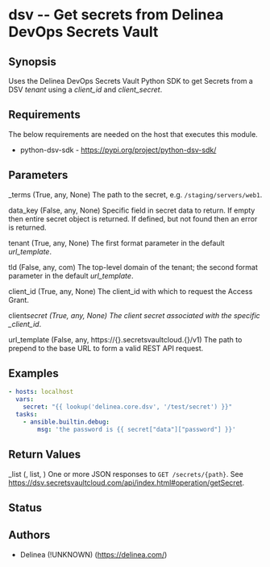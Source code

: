 # dsv -- Get secrets from Delinea DevOps Secrets Vault

## Synopsis

Uses the Delinea DevOps Secrets Vault Python SDK to get Secrets from a DSV _tenant_ using a _client_id_ and _client_secret_.

## Requirements

The below requirements are needed on the host that executes this module.

- python-dsv-sdk - https://pypi.org/project/python-dsv-sdk/

## Parameters

\_terms (True, any, None)
The path to the secret, e.g. `/staging/servers/web1`.

data_key (False, any, None)
Specific field in secret data to return. If empty then entire secret object is returned. If defined, but not found then an error is returned.

tenant (True, any, None)
The first format parameter in the default _url_template_.

tld (False, any, com)
The top-level domain of the tenant; the second format parameter in the default _url_template_.

client_id (True, any, None)
The client_id with which to request the Access Grant.

client*secret (True, any, None)
The client secret associated with the specific \_client_id*.

url_template (False, any, https://{}.secretsvaultcloud.{}/v1)
The path to prepend to the base URL to form a valid REST API request.

## Examples

```yaml
- hosts: localhost
  vars:
    secret: "{{ lookup('delinea.core.dsv', '/test/secret') }}"
  tasks:
    - ansible.builtin.debug:
        msg: 'the password is {{ secret["data"]["password"] }}'
```

## Return Values

\_list (, list, )
One or more JSON responses to `GET /secrets/{path}`.
See https://dsv.secretsvaultcloud.com/api/index.html#operation/getSecret.

## Status

## Authors

- Delinea (!UNKNOWN) (https://delinea.com/)
